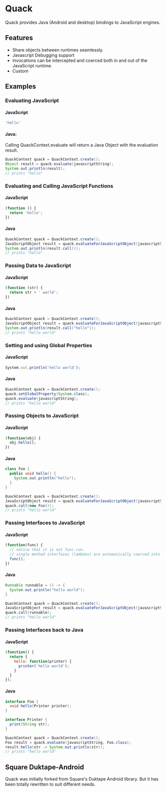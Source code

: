 # Quack

Quack provides Java (Android and desktop) bindings to JavaScript engines. 

## Features

* Share objects between runtimes seamlessly.
* Javascript Debugging support
* Invocations can be intercepted and coerced both in and out of the JavaScript runtime.
* Custom

## Examples

### Evaluating JavaScript

#### JavaScript
```javascript
'hello'
```

#### Java:

Calling QuackContext.evaluate will return a Java Object with the evaluation result.

```java
QuackContext quack = QuackContext.create();
Object result = quack.evaluate(javascriptString);
System.out.println(result);
// prints "hello"
```

### Evaluating and Calling JavaScript Functions

#### JavaScript
```javascript
(function () {
  return 'hello';
})
```
#### Java
```java
QuackContext quack = QuackContext.create();
JavaScriptObject result = quack.evaluateForJavaScriptObject(javascriptString);
System.out.println(result.call());
// prints "hello"
```

### Passing Data to JavaScript

#### JavaScript

```javascript
(function (str) {
  return str + ' world';
})
```
#### Java
```java
QuackContext quack = QuackContext.create();
JavaScriptObject result = quack.evaluateForJavaScriptObject(javascriptString);
System.out.println(result.call("hello"));
// prints "hello world"
```


### Setting and using Global Properties

#### JavaScript

```javascript
System.out.println('hello world');
```
#### Java
```java
QuackContext quack = QuackContext.create();
quack.setGlobalProperty(System.class);
quack.evaluate(javascriptString);
// prints "hello world"
```

### Passing Objects to JavaScript

#### JavaScript
```javascript
(function(obj) {
  obj.hello();
})
```
#### Java
```java
class Foo {
  public void hello() {
    System.out.println("hello");
  }
}

QuackContext quack = QuackContext.create();
JavaScriptObject result = quack.evaluateForJavaScriptObject(javascriptString);
quack.call(new Foo());
// prints "hello world"
```

### Passing Interfaces to JavaScript

#### JavaScript
```javascript
(function(func) {
  // notice that it is not func.run.
  // single method interfaces (lambdas) are automatically coerced into functions!
  func();
})
```
#### Java
```java
Runnable runnable = () -> {
  System.out.println("hello world");
}

QuackContext quack = QuackContext.create();
JavaScriptObject result = quack.evaluateForJavaScriptObject(javascriptString);
quack.call(runnable);
// prints "hello world"
```

### Passing Interfaces back to Java
#### JavaScript
```javascript
(function() {
  return {
    hello: function(printer) {
      printer('hello world');
    }
  }
});
```
#### Java
```java
interface Foo {
  void hello(Printer printer);
}

interface Printer {
  print(String str);
}

QuackContext quack = QuackContext.create();
Foo result = quack.evaluate(javascriptString, Foo.class);  
result.hello(str -> System.out.println(str));
// prints "hello world"
```


## Square Duktape-Android

Quack was initially forked from Square's Duktape Android library. But it has been totally rewritten to suit different needs.
